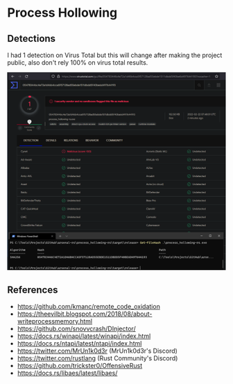 # Process Hollowing

## Detections

I had 1 detection on Virus Total but this will change after making the project public, also don't rely 100% on virus total results.

![Detection](./detection.png)

## References

* https://github.com/kmanc/remote_code_oxidation
* https://theevilbit.blogspot.com/2018/08/about-writeprocessmemory.html
* https://github.com/snovvcrash/DInjector/
* https://docs.rs/winapi/latest/winapi/index.html
* https://docs.rs/ntapi/latest/ntapi/index.html
* https://twitter.com/MrUn1k0d3r (MrUn1k0d3r's Discord)
* https://twitter.com/rustlang (Rust Community's Discord)
* https://github.com/trickster0/OffensiveRust
* https://docs.rs/libaes/latest/libaes/